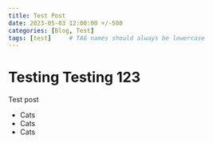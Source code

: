 ```yaml
---
title: Test Post
date: 2023-05-03 12:00:00 +/-500
categories: [Blog, Test]
tags: [test]     # TAG names should always be lowercase
---
```


# Testing Testing 123

Test post

* Cats
* Cats
* Cats